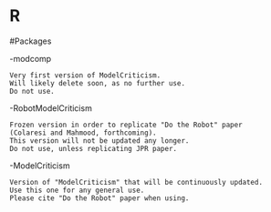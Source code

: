 # R

#Packages

-modcomp
	
	Very first version of ModelCriticism. 
	Will likely delete soon, as no further use.
	Do not use.

-RobotModelCriticism

	Frozen version in order to replicate "Do the Robot" paper
	(Colaresi and Mahmood, forthcoming). 
	This version will not be updated any longer. 
	Do not use, unless replicating JPR paper.

-ModelCriticism

	Version of "ModelCriticism" that will be continuously updated.
	Use this one for any general use.
	Please cite "Do the Robot" paper when using.

